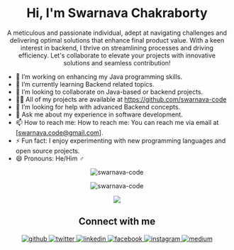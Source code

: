 <!-- **swarnava-code/swarnava-code** is a ✨ _special_ ✨ repository because its `README.md` (this file) appears on your GitHub profile. -->


<h1 align="center">Hi, I'm Swarnava Chakraborty</h1>
<p align="center">A meticulous and passionate individual, adept at navigating challenges and delivering optimal solutions that enhance final product value. With a keen interest in backend, I thrive on streamlining processes and driving efficiency. Let's collaborate to elevate your projects with innovative solutions and seamless contribution!</p>

[//]: # (<p align="center"> <img src="https://komarev.com/ghpvc/?username=swarnava-code" alt="swarnava-code" /> </p>)

- 🔭 I’m working on enhancing my Java programming skills.
- 🌱 I’m currently learning Backend related topics.
- 👯 I’m looking to collaborate on Java-based or backend projects.
- 👨‍💻 All of my projects are available at <a href="https://github.com/swarnava-code" target="_blank">https://github.com/swarnava-code
- 🤔 I’m looking for help with advanced Backend concepts.
- 💬 Ask me about my experience in software development.
- 📫 How to reach me: How to reach me: You can reach me via email at [swarnava.code@gmail.com].
- ⚡ Fun fact: I enjoy experimenting with new programming languages and open source projects.
- 😄 Pronouns: He/Him ♂

<!--
### Tech Stack

<p align="left">
  <img src="https://devicons.github.io/devicon/devicon.git/icons/bootstrap/bootstrap-plain.svg" alt="bootstrap" width="40" height="40"/> 
  <img src="https://devicons.github.io/devicon/devicon.git/icons/c/c-original.svg" alt="c" width="40" height="40"/> 
  <img src="https://devicons.github.io/devicon/devicon.git/icons/cplusplus/cplusplus-original.svg" alt="cplusplus" width="40" height="40"/> 
  <img src="https://devicons.github.io/devicon/devicon.git/icons/css3/css3-original-wordmark.svg" alt="css3" width="40" height="40"/> 
  <img src="https://devicons.github.io/devicon/devicon.git/icons/html5/html5-original-wordmark.svg" alt="html5" width="40" height="40"/> 
  <img src="https://devicons.github.io/devicon/devicon.git/icons/java/java-original.svg" alt="java" width="40" height="40"/> 
  <img src="https://raw.githubusercontent.com/prplx/svg-logos/5585531d45d294869c4eaab4d7cf2e9c167710a9/svg/materialize.svg" alt="materialize" width="40" height="40"/> 
  <img src="https://devicons.github.io/devicon/devicon.git/icons/mysql/mysql-original-wordmark.svg" alt="mysql" width="40" height="40"/>   
  <img src="https://devicons.github.io/devicon/devicon.git/icons/Spring Boot/Spring Boot-original-wordmark.svg" alt="Spring Boot" width="40" height="40"/>
</p> -->


<p align="center">
  <img src="https://github-readme-stats.vercel.app/api/top-langs/?username=swarnava-code&layout=compact&hide=php,c,html,roff&langs_count=10" alt="swarnava-code" />
</p>
<p align="center">
  <img align="center" src="https://github-readme-stats.vercel.app/api?username=swarnava-code&show_icons=true" alt="swarnava-code" />
</p>
<p align="center">
  <img src="https://github-readme-streak-stats.herokuapp.com/?user=swarnava-code&layout=compact" />
</p>

<h2 align="center">Connect with me</h2>
<div align="center">  
  <a href="https://github.com/swarnava-code" target="_blank">
    <img src=https://img.shields.io/badge/github-%2324292e.svg?&style=for-the-badge&logo=github&logoColor=white alt=github style="margin-bottom: 5px;" />
  </a>
  <a href="https://twitter.com/swarnava415" target="_blank">
    <img src=https://img.shields.io/badge/twitter-%2300acee.svg?&style=for-the-badge&logo=twitter&logoColor=white alt=twitter style="margin-bottom: 5px;" />
  </a>
  <a href="https://www.linkedin.com/in/swarnavac/" target="_blank">
    <img src=https://img.shields.io/badge/linkedin-%231E77B5.svg?&style=for-the-badge&logo=linkedin&logoColor=white alt=linkedin style="margin-bottom: 5px;" />
  </a>
  <a href="https://www.facebook.com/swarnava415" target="_blank">
    <img src=https://img.shields.io/badge/facebook-%232E87FB.svg?&style=for-the-badge&logo=facebook&logoColor=white alt=facebook style="margin-bottom: 5px;" />
  </a>
  <a href="https://www.instagram.com/swarnava415/" target="_blank">
    <img src=https://img.shields.io/badge/instagram-%23000000.svg?&style=for-the-badge&logo=instagram&logoColor=white alt=instagram style="margin-bottom: 5px;" />
  </a>
  <a href="https://medium.com/@swarnava-code" target="_blank">
    <img src=https://img.shields.io/badge/medium-%23292929.svg?&style=for-the-badge&logo=medium&logoColor=white alt=medium style="margin-bottom: 5px;" />
</a>  
</div>  
  
